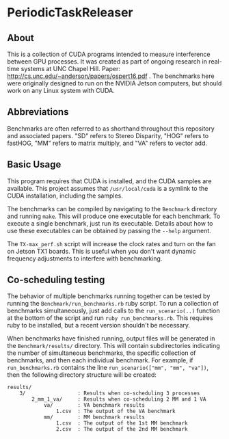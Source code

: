 PeriodicTaskReleaser
====================

About
-----

This is a collection of CUDA programs intended to measure interference between
GPU processes. It was created as part of ongoing research in real-time systems
at UNC Chapel Hill. Paper: http://cs.unc.edu/~anderson/papers/ospert16.pdf .
The benchmarks here were originally designed to run on the NVIDIA Jetson
computers, but should work on any Linux system with CUDA.

Abbreviations
-------------

Benchmarks are often referred to as shorthand throughout this repository and
associated papers. "SD" refers to Stereo Disparity, "HOG" refers to fastHOG,
"MM" refers to matrix multiply, and "VA" refers to vector add.

Basic Usage
-----------

This program requires that CUDA is installed, and the CUDA samples are
available. This project assumes that `/usr/local/cuda` is a symlink to the CUDA
installation, including the samples.

The benchmarks can be compiled by navigating to the `Benchmark` directory and
running `make`. This will produce one executable for each benchmark. To execute
a single benchmark, just run its executable. Details about how to use these
executables can be obtained by passing the `--help` argument.

The `TX-max_perf.sh` script will increase the clock rates and turn on the fan
on Jetson TX1 boards. This is useful when you don't want dynamic frequency
adjustments to interfere with benchmarking.

Co-scheduling testing
---------------------

The behavior of multiple benchmarks running together can be tested by running
the `Benchmark/run_benchmarks.rb` ruby script. To run a collection of
benchmarks simultaneously, just add calls to the `run_scenario(..)` function at
the bottom of the script and run `ruby run_benchmarks.rb`. This requires ruby
to be installed, but a recent version shouldn't be necessary.

When benchmarks have finished running, output files will be generated in the
`Benchmark/results/` directory. This will contain subdirectories indicating the
number of simultaneous benchmarks, the specific collection of benchmarks, and
then each individual benchmark. For example, if `run_benchmarks.rb` contains
the line `run_scenario(["mm", "mm", "va"])`, then the following directory
structure will be created:

```
results/
    3/                 : Results when co-scheduling 3 processes
        2_mm_1_va/     : Results when co-scheduling 2 MM and 1 VA
            va/        : VA benchmark results
                1.csv  : The output of the VA benchmark
            mm/        : MM benchmark results
                1.csv  : The output of the 1st MM benchmark
                2.csv  : The output of the 2nd MM benchmark
```
